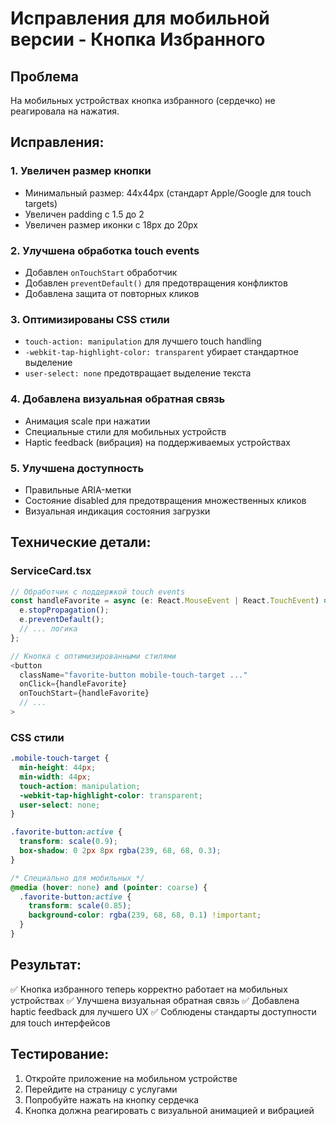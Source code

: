 # Исправления для мобильной версии - Кнопка Избранного

## Проблема
На мобильных устройствах кнопка избранного (сердечко) не реагировала на нажатия.

## Исправления:

### 1. Увеличен размер кнопки
- Минимальный размер: 44x44px (стандарт Apple/Google для touch targets)
- Увеличен padding с 1.5 до 2
- Увеличен размер иконки с 18px до 20px

### 2. Улучшена обработка touch events
- Добавлен `onTouchStart` обработчик
- Добавлен `preventDefault()` для предотвращения конфликтов
- Добавлена защита от повторных кликов

### 3. Оптимизированы CSS стили
- `touch-action: manipulation` для лучшего touch handling
- `-webkit-tap-highlight-color: transparent` убирает стандартное выделение
- `user-select: none` предотвращает выделение текста

### 4. Добавлена визуальная обратная связь
- Анимация scale при нажатии
- Специальные стили для мобильных устройств
- Haptic feedback (вибрация) на поддерживаемых устройствах

### 5. Улучшена доступность
- Правильные ARIA-метки
- Состояние disabled для предотвращения множественных кликов
- Визуальная индикация состояния загрузки

## Технические детали:

### ServiceCard.tsx
```typescript
// Обработчик с поддержкой touch events
const handleFavorite = async (e: React.MouseEvent | React.TouchEvent) => {
  e.stopPropagation();
  e.preventDefault();
  // ... логика
};

// Кнопка с оптимизированными стилями
<button
  className="favorite-button mobile-touch-target ..."
  onClick={handleFavorite}
  onTouchStart={handleFavorite}
  // ...
>
```

### CSS стили
```css
.mobile-touch-target {
  min-height: 44px;
  min-width: 44px;
  touch-action: manipulation;
  -webkit-tap-highlight-color: transparent;
  user-select: none;
}

.favorite-button:active {
  transform: scale(0.9);
  box-shadow: 0 2px 8px rgba(239, 68, 68, 0.3);
}

/* Специально для мобильных */
@media (hover: none) and (pointer: coarse) {
  .favorite-button:active {
    transform: scale(0.85);
    background-color: rgba(239, 68, 68, 0.1) !important;
  }
}
```

## Результат:
✅ Кнопка избранного теперь корректно работает на мобильных устройствах
✅ Улучшена визуальная обратная связь
✅ Добавлена haptic feedback для лучшего UX
✅ Соблюдены стандарты доступности для touch интерфейсов

## Тестирование:
1. Откройте приложение на мобильном устройстве
2. Перейдите на страницу с услугами
3. Попробуйте нажать на кнопку сердечка
4. Кнопка должна реагировать с визуальной анимацией и вибрацией 